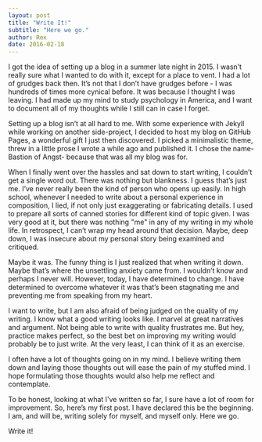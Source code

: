```yaml
---
layout: post
title: "Write It!"
subtitle: "Here we go."
author: Rex
date: 2016-02-18
---
```


I got the idea of setting up a blog in a summer late night in 2015. I wasn’t really sure what I wanted to do with it, except for a place to vent. I had a lot of grudges back then. It’s not that I don’t have grudges before - I was hundreds of times more cynical before. It was because I thought I was leaving. I had made up my mind to study psychology in America, and I want to document all of my thoughts while I still can in case I forget.

Setting up a blog isn’t at all hard to me. With some experience with Jekyll while working on another side-project, I decided to host my blog on GitHub Pages, a wonderful gift I just then discovered. I picked a minimalistic theme, threw in a little prose I wrote a while ago and published it. I chose the name- Bastion of Angst- because that was all my blog was for.

When I finally went over the hassles and sat down to start writing, I couldn’t get a single word out. There was nothing but blankness. I guess that’s just me. I’ve never really been the kind of person who opens up easily. In high school, whenever I needed to write about a personal experience in composition, I lied, if not only just exaggerating or fabricating details. I used to prepare all sorts of canned stories for different kind of topic given. I was very good at it, but there was nothing "me" in any of my writing in my whole life. In retrospect, I can’t wrap my head around that decision. Maybe, deep down, I was insecure about my personal story being examined and critiqued.

Maybe it was. The funny thing is I just realized that when writing it down. Maybe that’s where the unsettling anxiety came from. I wouldn’t know and perhaps I never will. However, today, I have determined to change. I have determined to overcome whatever it was that’s been stagnating me and preventing me from speaking from my heart.

I want to write, but I am also afraid of being judged on the quality of my writing. I know what a good writing looks like. I marvel at great narratives and argument. Not being able to write with quality frustrates me. But hey, practice makes perfect, so the best bet on improving my writing would probably be to just write. At the very least, I can think of it as an exercise.

I often have a lot of thoughts going on in my mind. I believe writing them down and laying those thoughts out will ease the pain of my stuffed mind. I hope formulating those thoughts would also help me reflect and contemplate.

To be honest, looking at what I've written so far, I sure have a lot of room for improvement. So, here’s my first post. I have declared this be the beginning. I am, and will be, writing solely for myself, and myself only. Here we go.

Write it!
